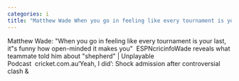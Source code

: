 ```yaml
---
categories: i
title: "Matthew Wade When you go in feeling like every tournament is your last its funny how openminded it makes you  ESPNcricinfo"
---
```

Matthew Wade: "When you go in feeling like every tournament is your last, it"s funny how open-minded it makes you"&nbsp;&nbsp;ESPNcricinfoWade reveals what teammate told him about "shepherd" | Unplayable Podcast&nbsp;&nbsp;cricket.com.au‘Yeah, I did’: Shock admission after controversial clash&nbsp;&